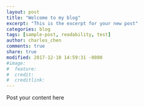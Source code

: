```yaml
---
layout: post
title: "Welcome to my blog"
excerpt: "This is the excerpt for your new post"
categories: blog
tags: [sample-post, readability, test]
author: charles_chen
comments: true
share: true
modified: 2017-12-10 14:59:31 -0800
#image:
#  feature: 
#  credit: 
#  creditlink: 
---
```


Post your content here
